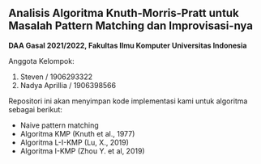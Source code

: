 ## Analisis Algoritma Knuth-Morris-Pratt untuk Masalah Pattern Matching dan Improvisasi-nya

**DAA Gasal 2021/2022, Fakultas Ilmu Komputer Universitas Indonesia**

Anggota Kelompok:

1. Steven / 1906293322
2. Nadya Aprillia / 1906398566



Repositori ini akan menyimpan kode implementasi kami untuk algoritma sebagai berikut:

- Naive pattern matching
- Algoritma KMP (Knuth et al., 1977)
- Algoritma L-I-KMP (Lu, X., 2019)
- Algoritma I-KMP (Zhou Y. et al, 2019)
